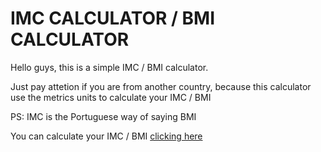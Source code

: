 # IMC CALCULATOR / BMI CALCULATOR 
 Hello guys, this is a simple IMC / BMI calculator.
 
 Just pay attetion if you are from another country, because this calculator use the metrics units to calculate your IMC / BMI
 
 PS: IMC is the Portuguese way of saying BMI

 You can calculate your IMC / BMI [clicking here](https://manigomes.github.io/IMC-or-BMI-calculator/)

